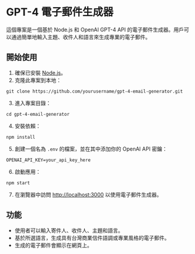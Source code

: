 # GPT-4 電子郵件生成器

這個專案是一個基於 Node.js 和 OpenAI GPT-4 API 的電子郵件生成器。用戶可以通過簡單地輸入主題、收件人和語言來生成專業的電子郵件。

## 開始使用

1. 確保已安裝 [Node.js](https://nodejs.org/)。
2. 克隆此專案到本地：
```
git clone https://github.com/yourusername/gpt-4-email-generator.git
```
3. 進入專案目錄：
```
cd gpt-4-email-generator
```
4. 安裝依賴：
```
npm install
```
5. 創建一個名為 `.env` 的檔案，並在其中添加你的 OpenAI API 密鑰：
```
OPENAI_API_KEY=your_api_key_here
```
6. 啟動應用：
```
npm start
```

7. 在瀏覽器中訪問 [http://localhost:3000](http://localhost:3000) 以使用電子郵件生成器。

## 功能

- 使用者可以輸入寄件人、收件人、主題和語言。
- 基於所選語言，生成具有台灣商業信件語調或專業風格的電子郵件。
- 生成的電子郵件會顯示在網頁上。
